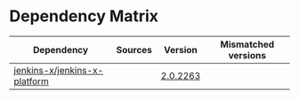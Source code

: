 # Dependency Matrix

Dependency | Sources | Version | Mismatched versions
---------- | ------- | ------- | -------------------
[jenkins-x/jenkins-x-platform](https://github.com/jenkins-x/jenkins-x-platform) |  | [2.0.2263](https://github.com/jenkins-x/jenkins-x-platform/releases/tag/v2.0.2263) | 
